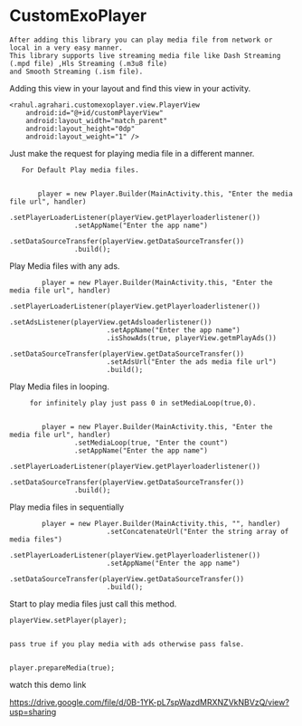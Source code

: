 # CustomExoPlayer

    After adding this library you can play media file from network or local in a very easy manner.  
	This library supports live streaming media file like Dash Streaming (.mpd file) ,Hls Streaming (.m3u8 file)
	and Smooth Streaming (.ism file).
	
	
	
	
Adding this view in your layout and find this view in your activity.


    <rahul.agrahari.customexoplayer.view.PlayerView
        android:id="@+id/customPlayerView"
        android:layout_width="match_parent"
        android:layout_height="0dp"
        android:layout_weight="1" />
		
		
		
		
Just make the request for playing media file in a different manner.

       For Default Play media files.
	   
	   
		   player = new Player.Builder(MainActivity.this, "Enter the media file url", handler)
					.setPlayerLoaderListener(playerView.getPlayerloaderlistener())
					.setAppName("Enter the app name")
					.setDataSourceTransfer(playerView.getDataSourceTransfer())
					.build();
					
					
					
					
Play Media files with any ads.



			player = new Player.Builder(MainActivity.this, "Enter the media file url", handler)
							.setPlayerLoaderListener(playerView.getPlayerloaderlistener())
							.setAdsListener(playerView.getAdsloaderlistener())
							.setAppName("Enter the app name")
							.isShowAds(true, playerView.getmPlayAds())
							.setDataSourceTransfer(playerView.getDataSourceTransfer())
							.setAdsUrl("Enter the ads media file url")
							.build();
							
							
							
							
							
Play Media files in looping.

		 for infinitely play just pass 0 in setMediaLoop(true,0).
		 
		 
			player = new Player.Builder(MainActivity.this, "Enter the media file url", handler)
					.setMediaLoop(true, "Enter the count") 
					.setAppName("Enter the app name")
					.setPlayerLoaderListener(playerView.getPlayerloaderlistener())
					.setDataSourceTransfer(playerView.getDataSourceTransfer())
					.build();
					
					
					
					
					
Play media files in sequentially 


			player = new Player.Builder(MainActivity.this, "", handler)
							.setConcatenateUrl("Enter the string array of media files")
							.setPlayerLoaderListener(playerView.getPlayerloaderlistener())
							.setAppName("Enter the app name")
							.setDataSourceTransfer(playerView.getDataSourceTransfer())
							.build();
							
							
							

Start to play media files just call this method.


    playerView.setPlayer(player);
	
	
	pass true if you play media with ads otherwise pass false.
	
	
    player.prepareMedia(true);	


	
watch this demo link
	
https://drive.google.com/file/d/0B-1YK-pL7spWazdMRXNZVkNBVzQ/view?usp=sharing	
       
            		
	   
					  
					  
	  

